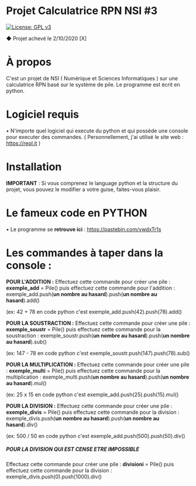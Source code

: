# Projet Calculatrice RPN NSI #3
[![License: GPL v3](https://img.shields.io/badge/License-GPLv3-blue.svg)](https://www.gnu.org/licenses/gpl-3.0)

◆ Projet achevé le 2/10/2020 [X]

# À propos

C'est un projet de NSI ( Numérique et Sciences Informatiques ) sur une calculatrice RPN basé sur le système de pile. Le programme est écrit en python.

# Logiciel requis

• N'importe quel logiciel qui execute du python et qui possède une console pour executer des commandes. ( Personnellement, j'ai utilisé le site web : https://repl.it )

# Installation

**IMPORTANT** : Si vous comprenez le language python et la structure du projet, vous pouvez le modifier a votre guise, faites-vous plaisir.

# Le fameux code en PYTHON

• Le programme se **retrouve ici** : https://pastebin.com/vwdxTr1s

# Les commandes à taper dans la console :

**POUR L'ADDITION :**
Effectuez cette commande pour créer une pile : **exemple_add** = Pile()
puis effectuez cette commande pour l'addition : exemple_add.push(**un nombre au hasard**).push(**un nombre au hasard**).add()

(ex: 42 + 78 en code python c'est exemple_add.push(42).push(78).add()
 
**POUR LA SOUSTRACTION :**
Effectuez cette commande pour créer une pile : **exemple_soustr** = Pile()
puis effectuez cette commande pour la soustraction : exemple_soustr.push(**un nombre au hasard**).push(**un nombre au hasard**).sub()

(ex: 147 - 78 en code python c'est exemple_soustr.push(147).push(78).sub()
 
**POUR LA MULTIPLICATION :**
Effectuez cette commande pour créer une pile : **exemple_multi** = Pile()
puis effectuez cette commande pour la multiplication : exemple_multi.push(**un nombre au hasard**).push(**un nombre au hasard**).mul()

(ex: 25 x 15 en code python c'est exemple_add.push(25).push(15).mul()
 
**POUR LA DIVISION :**
Effectuez cette commande pour créer une pile : **exemple_divis** = Pile()
puis effectuez cette commande pour la division : exemple_divis.push(**un nombre au hasard**).push(**un nombre au hasard**).div()

(ex: 500 / 50 en code python c'est exemple_add.push(500).push(50).div()

 
##### POUR LA DIVISION QUI EST CENSE ETRE IMPOSSIBLE #####
Effectuez cette commande pour créer une pile : **divisioni** = Pile()
puis effectuez cette commande pour la division : exemple_divis.push(0).push(1000).div()
